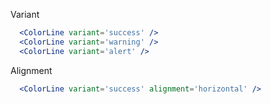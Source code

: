 Variant

```jsx
  <ColorLine variant='success' />
  <ColorLine variant='warning' />
  <ColorLine variant='alert' />
```
  
Alignment
```jsx
  <ColorLine variant='success' alignment='horizontal' />
```
